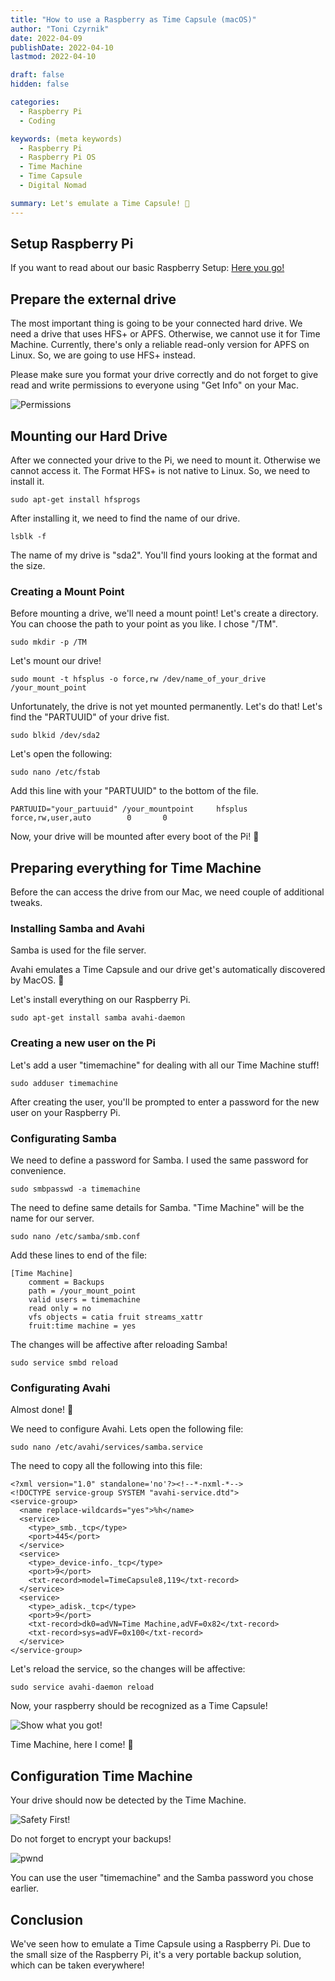 ```yaml
---
title: "How to use a Raspberry as Time Capsule (macOS)"
author: "Toni Czyrnik"
date: 2022-04-09
publishDate: 2022-04-10
lastmod: 2022-04-10

draft: false
hidden: false

categories:
  - Raspberry Pi
  - Coding

keywords: (meta keywords)
  - Raspberry Pi
  - Raspberry Pi OS
  - Time Machine
  - Time Capsule
  - Digital Nomad

summary: Let's emulate a Time Capsule! 🚀
---
```



## Setup Raspberry Pi

If you want to read about our basic Raspberry Setup: [Here you go!](https://czyrnik.me/blog/how-to-set-up-a-raspberry-pi/)
	
## Prepare the external drive

The most important thing is going to be your connected hard drive. We need a drive that uses HFS+ or APFS. Otherwise, we cannot use it for Time Machine. Currently, there's only a reliable read-only version for APFS on Linux. So, we are going to use HFS+ instead. 

Please make sure you format your drive correctly and do not forget to give read and write permissions to everyone using "Get Info" on your Mac.

![Permissions](./permissions.png)

## Mounting our Hard Drive

After we connected your drive to the Pi, we need to mount it. Otherwise we cannot access it. The Format HFS+ is not native to Linux. So, we need to install it.

	sudo apt-get install hfsprogs

After installing it, we need to find the name of our drive.
	
	lsblk -f

The name of my drive is "sda2". You'll find yours looking at the format and the size.

### Creating a Mount Point

Before mounting a drive, we'll need a mount point! Let's create a directory. You can choose the path to your point as you like. I chose "/TM".

	sudo mkdir -p /TM

Let's mount our drive!
	
	sudo mount -t hfsplus -o force,rw /dev/name_of_your_drive /your_mount_point

Unfortunately, the drive is not yet mounted permanently. Let's do that! Let's find the "PARTUUID" of your drive fist. 

	sudo blkid /dev/sda2
	
Let's open the following:

	sudo nano /etc/fstab

Add this line with your "PARTUUID" to the bottom of the file.

	PARTUUID="your_partuuid" /your_mountpoint     hfsplus force,rw,user,auto        0       0

Now, your drive will be mounted after every boot of the Pi! 🤯

## Preparing everything for Time Machine

Before the can access the drive from our Mac, we need couple of additional tweaks.

### Installing Samba and Avahi

Samba is used for the file server. 

Avahi emulates a Time Capsule and our drive get's automatically discovered by MacOS. 🔎

Let's install everything on our Raspberry Pi.

	sudo apt-get install samba avahi-daemon

### Creating a new user on the Pi

Let's add a user "timemachine" for dealing with all our Time Machine stuff! 

	sudo adduser timemachine

After creating the user, you'll be prompted to enter a password for the new user on your Raspberry Pi.

### Configurating Samba

We need to define a password for Samba. I used the same password for convenience.

	sudo smbpasswd -a timemachine

The need to define same details for Samba. "Time Machine" will be the name for our server. 

	sudo nano /etc/samba/smb.conf

Add these lines to end of the file:

	[Time Machine]
		comment = Backups
		path = /your_mount_point
		valid users = timemachine
		read only = no
		vfs objects = catia fruit streams_xattr
		fruit:time machine = yes
 
The changes will be affective after reloading Samba!

	sudo service smbd reload

### Configurating Avahi

Almost done! 🙂

We need to configure Avahi. Lets open the following file:

	sudo nano /etc/avahi/services/samba.service

The need to copy all the following into this file:

	<?xml version="1.0" standalone='no'?><!--*-nxml-*-->
	<!DOCTYPE service-group SYSTEM "avahi-service.dtd">
	<service-group>
	  <name replace-wildcards="yes">%h</name>
	  <service>
	    <type>_smb._tcp</type>
	    <port>445</port>
	  </service>
	  <service>
	    <type>_device-info._tcp</type>
	    <port>9</port>
	    <txt-record>model=TimeCapsule8,119</txt-record>
	  </service>
	  <service>
	    <type>_adisk._tcp</type>
	    <port>9</port>
	    <txt-record>dk0=adVN=Time Machine,adVF=0x82</txt-record>
	    <txt-record>sys=adVF=0x100</txt-record>
	  </service>
	</service-group>

Let's reload the service, so the changes will be affective:

	sudo service avahi-daemon reload

Now, your raspberry should be recognized as a Time Capsule!

![Show what you got!](./time_capsule.png)

Time Machine, here I come! 🚀

## Configuration Time Machine

Your drive should now be detected by the Time Machine. 

![Safety First!](./time_machine.png)

Do not forget to encrypt your backups!

![pwnd](./connect.png)

You can use the user "timemachine" and the Samba password you chose earlier.

## Conclusion

We've seen how to emulate a Time Capsule using a Raspberry Pi. Due to the small size of the Raspberry Pi, it's a very portable backup solution, which can be taken everywhere!